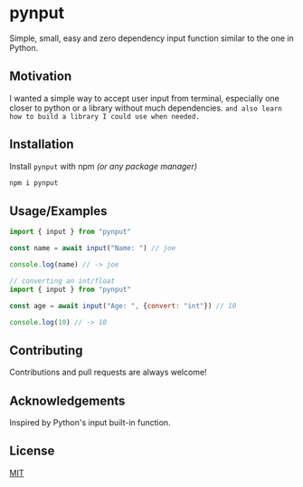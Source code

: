 # pynput
Simple, small, easy and zero dependency input function similar to the one in Python.


## Motivation
I wanted a simple way to accept user input from terminal, especially one closer to python or a library without much dependencies.
`and also learn how to build a library I could use when needed.`


## Installation

Install `pynput` with npm _(or any package manager)_

```bash
npm i pynput
```


## Usage/Examples

```js
import { input } from "pynput"

const name = await input("Name: ") // joe

console.log(name) // -> joe
```

```js
// converting an int/float
import { input } from "pynput"

const age = await input("Age: ", {convert: "int"}) // 10

console.log(10) // -> 10
```


## Contributing

Contributions and pull requests are always welcome!


## Acknowledgements
Inspired by Python's input built-in function.


## License

[MIT](./LICENSE)

